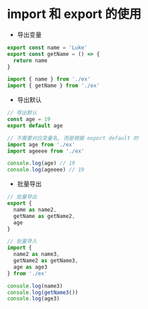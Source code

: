# import 和 export 的使用

- 导出变量

```js
export const name = 'Luke'
export const getName = () => {
  return name
}
```

```js
import { name } from './ex'
import { getName } from './ex'
```

- 导出默认

```js
// 导出默认
const age = 19
export default age
```

```js
// 不需要对应变量名, 而是根据 export default 的
import age from './ex'
import ageeee from './ex'

console.log(age) // 19
console.log(ageeee) // 19
```

- 批量导出

```js
// 批量导出
export {
  name as name2,
  getName as getName2,
  age
}
```

```js
// 批量导入
import {
  name2 as name3,
  getName2 as getName3,
  age as age3
} from './ex'

console.log(name3)
console.log(getName3())
console.log(age3)
```